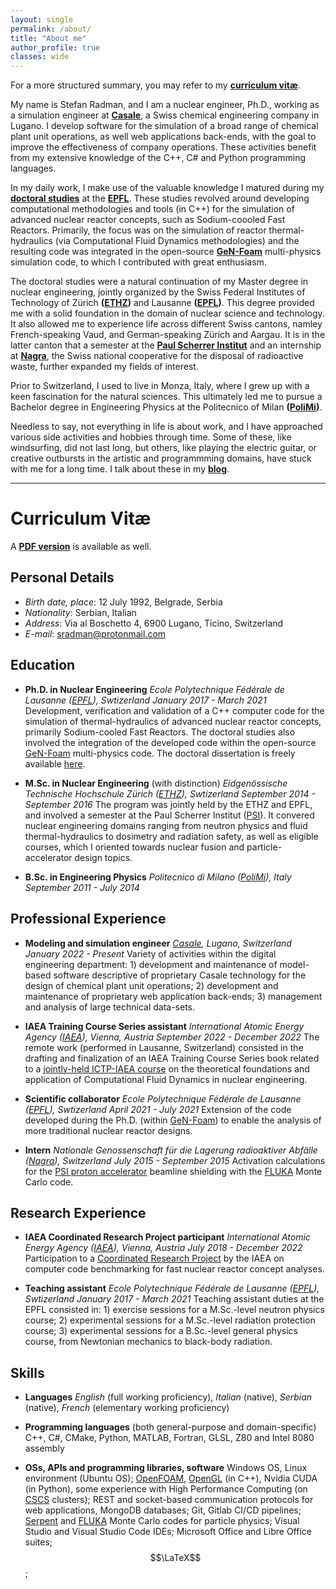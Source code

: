 ```yaml
---
layout: single
permalink: /about/
title: "About me"
author_profile: true
classes: wide
---
```


For a more structured summary, you may refer to my **[curriculum vitæ](#curriculum-vitæ)**.

My name is Stefan Radman, and I am a nuclear engineer, Ph.D., working as a simulation engineer at **[Casale](https://casale.ch/)**, a Swiss chemical engineering company in Lugano. I develop software for the simulation of a broad range of chemical plant unit operations, as well web applications back-ends, with the goal to improve the effectiveness of company operations. These activities benefit from my extensive knowledge of the C++, C# and Python programming languages.

In my daily work, I make use of the valuable knowledge I matured during my **[doctoral studies](https://infoscience.epfl.ch/entities/publication/8a8972df-3200-4375-92e0-dd9717bceb4d)** at the **[EPFL](https://www.epfl.ch/en/)**. These studies revolved around developing computational methodologies and tools (in C++) for the simulation of advanced nuclear reactor concepts, such as Sodium-coooled Fast Reactors. Primarily, the focus was on the simulation of reactor thermal-hydraulics (via Computational Fluid Dynamics methodologies) and the resulting code was integrated in the open-source **[GeN-Foam](https://gitlab.com/foam-for-nuclear/GeN-Foam)** multi-physics simulation code, to which I contributed with great enthusiasm.

The doctoral studies were a natural continuation of my Master degree in nuclear engineering, jointly organized by the Swiss Federal Institutes of Technology of Zürich **([ETHZ](https://ethz.ch/en.html))** and Lausanne **([EPFL](https://www.epfl.ch/en/))**. This degree provided me with a solid foundation in the domain of nuclear science and technology. It also allowed me to experience life across different Swiss cantons, namley French-speaking Vaud, and German-speaking Zürich and Aargau. It is in the latter canton that a semester at the **[Paul Scherrer Institut](https://www.psi.ch/en/research)** and an internship at **[Nagra](https://nagra.ch/en/why-nagra/)**, the Swiss national cooperative for the disposal of radioactive waste, further expanded my fields of interest.

Prior to Switzerland, I used to live in Monza, Italy, where I grew up with a keen fascination for the natural sciences. This ultimately led me to pursue a Bachelor degree in Engineering Physics at the Politecnico of Milan **([PoliMi](https://www.polimi.it/en/))**.

Needless to say, not everything in life is about work, and I have approached various side activities and hobbies through time. Some of these, like windsurfing, did not last long, but others, like playing the electric guitar, or creative outbursts in the artistic and programmming domains, have stuck with me for a long time. I talk about these in my **[blog](/blog/)**.

---

# Curriculum Vitæ

A **[PDF version](/assets/docs/cv.pdf)** is available as well.

## Personal Details

- *Birth date, place*: 12 July 1992, Belgrade, Serbia
- *Nationality*:       Serbian, Italian
- *Address*:           Via al Boschetto 4, 6900 Lugano, Ticino, Switzerland
- *E-mail*:            sradman@protonmail.com

## Education

- **Ph.D. in Nuclear Engineering** 
  *Ecole Polytechnique Fédérale de Lausanne ([EPFL](https://www.epfl.ch/en/)), Swtizerland*
  *January 2017 - March 2021*
  Development, verification and validation of a C++ computer code for the simulation of thermal-hydraulics of advanced nuclear reactor concepts, primarily Sodium-cooled Fast Reactors. The doctoral studies also involved the integration of the developed code within the open-source [GeN-Foam](https://gitlab.com/foam-for-nuclear/GeN-Foam) multi-physics code. The doctoral dissertation is freely available [here](https://infoscience.epfl.ch/entities/publication/8a8972df-3200-4375-92e0-dd9717bceb4d).

- **M.Sc. in Nuclear Engineering** (with distinction)
  *Eidgenössische Technische Hochschule Zürich ([ETHZ](https://ethz.ch/en.html)), Swtizerland*
  *September 2014 - September 2016*
  The program was jointly held by the ETHZ and EPFL, and involved a semester at the Paul Scherrer Institut ([PSI](https://www.psi.ch/en/research)). It convered nuclear engineering domains ranging from neutron physics and fluid thermal-hydraulics to dosimetry and radiation safety, as well as eligible courses, which I oriented towards nuclear fusion and particle-accelerator design topics.

- **B.Sc. in Engineering Physics**
  *Politecnico di Milano ([PoliMi](https://www.polimi.it/en/)), Italy*
  *September 2011 - July 2014*

## Professional Experience

- **Modeling and simulation engineer**
  *[Casale](https://casale.ch/), Lugano, Switzerland*
  *January 2022 - Present*
  Variety of activities within the digital engineering department: 1) development and maintenance of model-based software descriptive of proprietary Casale technology for the design of chemical plant unit operations; 2) development and maintenance of proprietary web application back-ends; 3) management and analysis of large technical data-sets.

- **IAEA Training Course Series assistant**
  *International Atomic Energy Agency ([IAEA](https://www.iaea.org/)), Vienna, Austria*
  *September 2022 - December 2022*
  The remote work (performed in Lausanne, Switzerland) consisted in the drafting and finalization of an IAEA Training Course Series book related to a [jointly-held ICTP-IAEA course](http://indico.ictp.it/event/9658/) on the theoretical foundations and application of Computational Fluid Dynamics in nuclear engineering.
  
- **Scientific collaborator**
  *Ecole Polytechnique Fédérale de Lausanne ([EPFL](https://www.epfl.ch/en/)), Swtizerland*
  *April 2021 - July 2021*
  Extension of the code developed during the Ph.D. (within [GeN-Foam](https://gitlab.com/foam-for-nuclear/GeN-Foam)) to enable the analysis of more traditional nuclear reactor designs.

- **Intern**
  *Nationale Genossenschaft für die Lagerung radioaktiver Abfälle ([Nagra](https://nagra.ch/en/why-nagra/)), Switzerland*
  *July 2015 - September 2015*
  Activation calculations for the [PSI proton accelerator](https://www.psi.ch/en/research/the-psi-proton-accelerator) beamline shielding with the [FLUKA](http://www.fluka.org/fluka.php) Monte Carlo code.

## Research Experience

- **IAEA Coordinated Research Project participant**
  *International Atomic Energy Agency ([IAEA](https://www.iaea.org/)), Vienna, Austria*
  *July 2018 - December 2022*
  Participation to a [Coordinated Research Project](https://www.iaea.org/newscenter/news/new-crp-benchmark-analysis-of-fftf-loss-of-flow-without-scram-test-i32011) by the IAEA on computer code benchmarking for fast nuclear reactor concept analyses.

- **Teaching assistant**
  *Ecole Polytechnique Fédérale de Lausanne ([EPFL](https://www.epfl.ch/en/)), Swtizerland*
  *January 2017 - March 2021*
  Teaching assistant duties at the EPFL consisted in: 1) exercise sessions for a M.Sc.-level neutron physics course; 2) experimental sessions for a M.Sc.-level radiation protection course; 3) experimental sessions for a B.Sc.-level general physics course, from Newtonian mechanics to black-body radiation.

## Skills

- **Languages**
  *English* (full working proficiency), *Italian* (native), *Serbian* (native), *French* (elementary working proficiency)

- **Programming languages** (both general-purpose and domain-specific)
  C++, C#, CMake, Python, MATLAB, Fortran, GLSL, Z80 and Intel 8080 assembly

- **OSs, APIs and programming libraries, software**
  Windows OS, Linux environment (Ubuntu OS); [OpenFOAM](https://www.openfoam.com/), [OpenGL](https://www.opengl.org/) (in C++), Nvidia CUDA (in Python), some experience with High Performance Computing (on [CSCS](https://www.cscs.ch/) clusters); REST and socket-based communication protocols for web applications, MongoDB databases; Git, Gitlab CI/CD pipelines; [Serpent](https://serpent.vtt.fi/serpent/) and [FLUKA](https://www.fluka.org/) Monte Carlo codes for particle physics; Visual Studio and Visual Studio Code IDEs; Microsoft Office and Libre Office suites; $$\LaTeX$$;